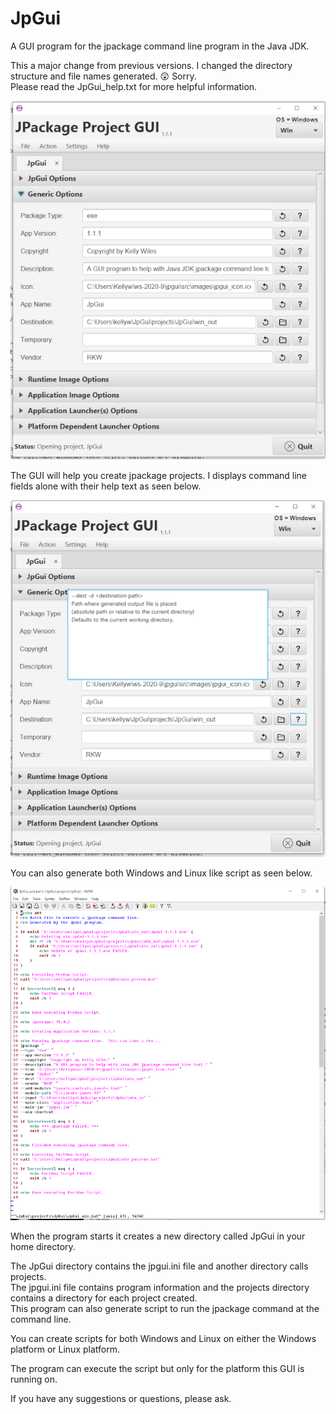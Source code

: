 # JpGui
A GUI program for the jpackage command line program in the Java JDK.

This a major change from previous versions. I changed the directory structure and file names generated. :astonished: Sorry.<br>
Please read the JpGui_help.txt for more helpful information.

![jpgui image](src/images/jpgui.png?raw=true)

The GUI will help you create jpackage projects.  I displays command line fields alone with their help text as seen below.

![jpgui image with field help](src/images/jpGui_help.png?raw=true)

You can also generate both Windows and Linux like script as seen below.

![jpgui image of batch script](src/images/jpgui_script.png?raw=true)

When the program starts it creates a new directory called JpGui in your home directory.

The JpGui directory contains the jpgui.ini file and another directory calls projects.<br>
The jpgui.ini file contains program information and the projects directory contains a directory for each project created.<br>
This program can also generate script to run the jpackage command at the command line.

You can create scripts for both Windows and Linux on either the Windows platform or Linux platform.

The program can execute the script but only for the platform this GUI is running on.

If you have any suggestions or questions, please ask.